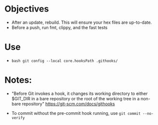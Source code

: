 # Objectives

- After an update, rebuild. This will ensure your hex files are up-to-date.
- Before a push, run fmt, clippy, and the fast tests

# Use

- ```bash git config --local core.hooksPath .githooks/```

# Notes:

- "Before Git invokes a hook, it changes its working directory to either $GIT_DIR in a bare repository or the root of the working tree in a non-bare repository"
  https://git-scm.com/docs/githooks

- To commit without the pre-commit hook running, use `git commit --no-verify`
